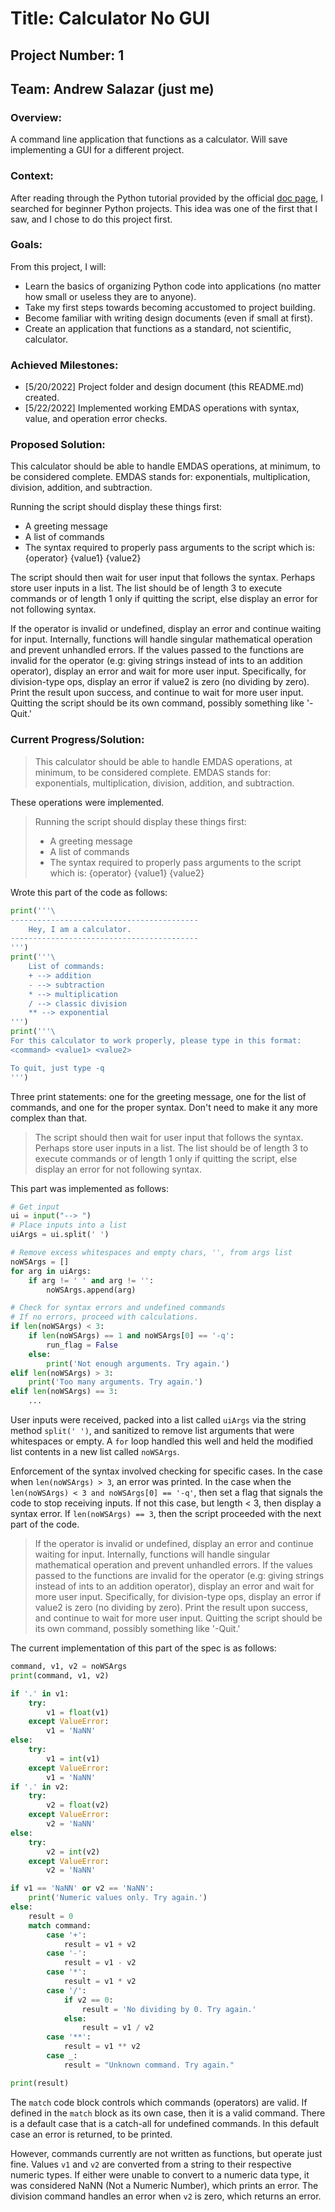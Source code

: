 # Title: Calculator No GUI
## Project Number: 1
## Team: Andrew Salazar (just me)
### Overview: 
A command line application that functions as a calculator. Will
save implementing a GUI for a different project.

### Context:
After reading through the Python tutorial provided by the official 
[doc page](http://docs.python.org/3.10/tutorial), I searched for
beginner Python projects. This idea was one of the first that I saw, 
and I chose to do this project first. 

### Goals:
From this project, I will:
- Learn the basics of organizing Python code into applications (no 
    matter how small or useless they are to anyone). 
- Take my first steps towards becoming accustomed to project building. 
- Become familiar with writing design documents (even if small at first).
- Create an application that functions as a standard, not scientific, 
calculator.
### Achieved Milestones:
- [5/20/2022] Project folder and design document (this README.md) created.
- [5/22/2022] Implemented working EMDAS operations with syntax, value, and operation error checks.

### Proposed Solution:
This calculator should be able to handle EMDAS operations, at minimum, to
be considered complete. EMDAS stands for: exponentials, multiplication, 
division, addition, and subtraction.

Running the script should display these things first:
- A greeting message
- A list of commands
- The syntax required to properly pass arguments to the script which is: {operator} {value1} {value2}

The script should then wait for user input that follows the syntax. Perhaps 
store user inputs in a list. The list should be of length 3 to execute 
commands or of length 1 only if quitting the script, else display an error for not following syntax. 

If the operator is invalid or undefined, display an error and continue waiting for input. Internally, functions will handle singular mathematical operation and prevent unhandled errors. If the values passed to the functions are invalid for the operator (e.g: giving strings instead of ints to an addition operator), display an error and wait for more user input. Specifically, for division-type ops, display an error if value2 is zero (no dividing by zero). Print the result upon success, and continue to wait for more user input. Quitting the script should be its own command, possibly something like '-Quit.'
### Current Progress/Solution:
>This calculator should be able to handle EMDAS operations, at minimum, to
>be considered complete. EMDAS stands for: exponentials, multiplication, 
>division, addition, and subtraction.

These operations were implemented.

> Running the script should display these things first:
> - A greeting message
> - A list of commands
> - The syntax required to properly pass arguments to the script which is: {operator} {value1} {value2}

Wrote this part of the code as follows:
```python
print('''\
------------------------------------------
    Hey, I am a calculator.
------------------------------------------
''')
print('''\
    List of commands:
    + --> addition
    - --> subtraction
    * --> multiplication
    / --> classic division
    ** --> exponential 
''')
print('''\
For this calculator to work properly, please type in this format:
<command> <value1> <value2>

To quit, just type -q
''')
```
Three print statements: one for the greeting message, one for the list of commands, and one for the proper syntax. Don't need to make it any more complex than that.

> The script should then wait for user input that follows the syntax. Perhaps store user inputs in a list. The list should be of length 3 to execute commands or of length 1 only if quitting the script, else display an error for not following syntax. 

This part was implemented as follows:
```python
# Get input
ui = input("--> ")
# Place inputs into a list
uiArgs = ui.split(' ')

# Remove excess whitespaces and empty chars, '', from args list
noWSArgs = []
for arg in uiArgs:
    if arg != ' ' and arg != '':
        noWSArgs.append(arg)

# Check for syntax errors and undefined commands
# If no errors, proceed with calculations.
if len(noWSArgs) < 3:
    if len(noWSArgs) == 1 and noWSArgs[0] == '-q':
        run_flag = False
    else:    
        print('Not enough arguments. Try again.')
elif len(noWSArgs) > 3:
    print('Too many arguments. Try again.')
elif len(noWSArgs) == 3:
    ...
```
User inputs were received, packed into a list called `uiArgs` via the string method `split(' ')`, and sanitized to remove list arguments that were whitespaces or empty. A `for` loop handled this well and held the modified list contents in a new list called `noWSArgs`. 

Enforcement of the syntax involved checking for specific cases. In the case when `len(noWSArgs) > 3`, an error was printed. In the case when the `len(noWSArgs) < 3 and noWSArgs[0] == '-q'`, then set a flag that signals the code to stop receiving inputs. If not this case, but length < 3, then display a syntax error. If `len(noWSArgs) == 3`, then the script proceeded with the next part of the code.

> If the operator is invalid or undefined, display an error and continue waiting for input. Internally, functions will handle singular mathematical operation and prevent unhandled errors. If the values passed to the functions are invalid for the operator (e.g: giving strings instead of ints to an addition operator), display an error and wait for more user input. Specifically, for division-type ops, display an error if value2 is zero (no dividing by zero). Print the result upon success, and continue to wait for more user input. Quitting the script should be its own command, possibly something like '-Quit.'

The current implementation of this part of the spec is as follows:

```python
command, v1, v2 = noWSArgs
print(command, v1, v2)

if '.' in v1:
    try:
        v1 = float(v1)
    except ValueError:
        v1 = 'NaNN'
else:
    try:
        v1 = int(v1)
    except ValueError:
        v1 = 'NaNN'
if '.' in v2:
    try:
        v2 = float(v2)
    except ValueError:
        v2 = 'NaNN'
else:
    try:
        v2 = int(v2)
    except ValueError:
        v2 = 'NaNN'

if v1 == 'NaNN' or v2 == 'NaNN':
    print('Numeric values only. Try again.')
else: 
    result = 0
    match command:
        case '+':
            result = v1 + v2
        case '-':
            result = v1 - v2
        case '*':
            result = v1 * v2
        case '/':
            if v2 == 0:
                result = 'No dividing by 0. Try again.'
            else:
                result = v1 / v2
        case '**':
            result = v1 ** v2
        case _:
            result = "Unknown command. Try again."

print(result)
```
The `match` code block controls which commands (operators) are valid. If defined in the `match` block as its own case, then it is a valid command. There is a default case that is a catch-all for undefined commands. In this default case an error is returned, to be printed. 

However, commands currently are not written as functions, but operate just fine. Values `v1` and `v2` are converted from a string to their respective numeric types. If either were unable to convert to a numeric data type, it was considered NaNN (Not a Numeric Number), which prints an error. The division command handles an error when `v2` is zero, which returns an error.